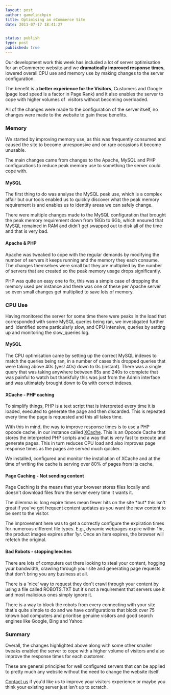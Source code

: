 ```yaml
---
layout: post
author: gamelinchpin
title: Optimising an eCommerce Site
date: 2011-07-17 18:41:27


status: publish
type: post
published: true
---
```

Our development work this week has included a lot of server optimisation
for an eCommerce website and we **dramatically improved response
times**, lowered overall CPU use and memory use by making changes to the
server configuration.

The benefit is a **better experience for the Visitors**, Customers and
Google (page load speed is a factor in Page Rank) and it also enables
the server to cope with higher volumes of  visitors without becoming
overloaded.

All of the changes were made to the configuration of the server itself,
no changes were made to the website to gain these benefits.

### Memory

We started by improving memory use, as this was frequently consumed and
caused the site to become unresponsive and on rare occasions it become
unusable.

The main changes came from changes to the Apache, MySQL and PHP
configurations to reduce peak memory use to something the server could
cope with.

#### MySQL

The first thing to do was analyse the MySQL peak use, which is a complex
affair but our tools enabled us to quickly discover what the peak memory
requirement is and enables us to identify areas we can safely change.

There were multiple changes made to the MySQL configuration that brought
the peak memory requirement down from 18Gb to 6Gb, which ensured that
MySQL remained in RAM and didn't get swapped out to disk all of the time
and that is very bad.

#### Apache & PHP

Apache was tweaked to cope with the regular demands by modifying the
number of servers it keeps running and the memory they each consume. The
changes themselves were small but they are multiplied by the number of
servers that are created so the peak memory usage drops significantly.

PHP was quite an easy one to fix, this was a simple case of dropping the
memory used per instance and there was one of these per Apache server so
even small changes get multiplied to save lots of memory.

### CPU Use

Having monitored the server for some time there were peaks in the load
that corresponded with some MySQL queries being ran, we investigated
further and  identified some particularly slow, and CPU intensive,
queries by setting up and monitoring the slow_queries log.

#### MySQL

The CPU optimisation came by setting up the correct MySQL indexes to
match the queries being ran, in a number of cases this dropped queries
that were taking above 40s (yes! 40s) down to 0s (instant). There was a
single query that was taking anywhere between 85s and 240s to complete
that was painful to watch but thankfully this was just from the Admin
interface and was ultimately brought down to 0s with correct indexes.

#### XCache - PHP caching

To simplify things, PHP is a text script that is interpreted every time
it is loaded, executed to generate the page and then discarded. This is
repeated every time the page is requested and this all takes time.

With this in mind, the way to improve response times is to use a PHP
opcode cache, in our instance
called [XCache](http://xcache.lighttpd.net/). This is an Opcode Cache that stores the interpreted PHP scripts and a way that is very fast to execute and generate pages. This in turn reduces CPU load and also improves page response times as the pages are served much quicker.

We installed, configured and monitor the installation of XCache and at
the time of writing the cache is serving over 80% of pages from its
cache.

#### Page Caching - Not sending content

Page Caching is the means that your browser stores files locally and
doesn't download files from the server every time it wants it.

The dilemma
is: long expire times mean fewer hits on the site \*but\* this isn't great if you've got frequent content updates as you want the new content to be sent to the visitor.

The improvement here was to get a correctly configure the expiration
times for numerous different file types. E.g., dynamic webpages expire
within 1hr, the product images expires after 1yr. Once an item expires,
the browser will refetch the original.

#### Bad Robots - stopping leeches

There are lots of computers out there looking to steal your content,
hogging your bandwidth, crawling through your site and generating page
requests that don't bring you any business at all.

There is a 'nice' way to request they don't crawl through your content
by using a file called ROBOTS.TXT but it's not a requirement that
servers use it and most malicious ones simply ignore it.

There is a way to block the robots from every connecting with your site
that's quite simple to do and we have configurations that block over 75
known bad computers and prioritise genuine visitors and good search
engines like Google, Bing and Yahoo.

### Summary

Overall, the changes highlighted above along with some other smaller
tweaks enabled the server to cope with a higher volume of visitors and
also improve the response times for each customer.

These are general principles for well configured servers that can be
applied to pretty much any website without the need to change the
website itself.

[Contact us](/contact) if you'd like us to improve your visitors
experience or maybe you think your existing server just isn't up to
scratch.
